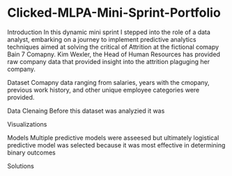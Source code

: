 # Clicked-MLPA-Mini-Sprint-Portfolio

Introduction
In this dynamic mini sprint I stepped into the role of a data analyst, embarking on a journey to implement predictive analytics techniques aimed at solving the critical of Attrition at the fictional comapy Bain 7 Comapny. Kim Wexler, the Head of Human Resources has provided raw company data that provided insight into the attrition plaguging her company.

Dataset
Comapny data ranging from salaries, years with the cmopany, previous work history, and other unique employee categories were provided. 

Data Clenaing
Before this dataset was analyzied it was  

Visualizations

Models
Multiple predictive models were asseesed but ultimately logistical predictive model was selected because it was most effective in determining binary outcomes 

Solutions
